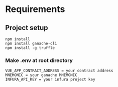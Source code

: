 # Requirements

## Project setup

```
npm install
npm install ganache-cli
npm install -g truffle
```

### Make .env at root directory
```
VUE_APP_CONTRACT_ADDRESS = your contract address
MNEMONIC = your ganache MNEMONIC
INFURA_API_KEY = your infura project key
```


